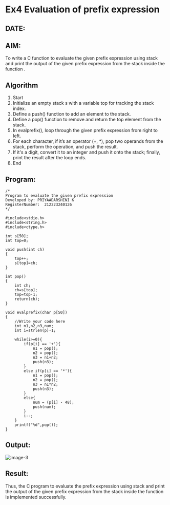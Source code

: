 # Ex4 Evaluation of prefix expression
## DATE:
## AIM:
To write a C function to evaluate the given prefix expression using stack and print the output of the given prefix expression from the stack inside the function . 

## Algorithm
1. Start
2. Initialize an empty stack s with a variable top for tracking the stack index.
3. Define a push() function to add an element to the stack.
4. Define a pop() function to remove and return the top element from the stack.
5. In evalprefix(), loop through the given prefix expression from right to left.
6. For each character, if it’s an operator (+, *), pop two operands from the stack, perform the operation, and push the result.
7. If it's a digit, convert it to an integer and push it onto the stack; finally, print the result after the loop ends.
8. End  

## Program:
```
/*
Program to evaluate the given prefix expression
Developed by: PRIYAADARSHINI K
RegisterNumber:  212223240126
*/

#include<stdio.h>
#include<string.h>
#include<ctype.h>

int s[50];
int top=0;

void push(int ch)
{
	top++;
	s[top]=ch;
}

int pop()
{
	int ch;
	ch=s[top];
	top=top-1;
	return(ch);
}

void evalprefix(char p[50])
{
    //Write your code here 
    int n1,n2,n3,num;
    int i=strlen(p)-1;
    
    while(i>=0){
        if(p[i] == '+'){
            n1 = pop();
            n2 = pop();
            n3 = n1+n2;
            push(n3);
        }
        else if(p[i] == '*'){
            n1 = pop();
            n2 = pop();
            n3 = n1*n2;
            push(n3);
        }
        else{
            num = (p[i] - 48);
            push(num);
        }
        i--;
    }
    printf("%d",pop());
}
```

## Output:
![image-3](https://github.com/user-attachments/assets/67a879cf-2630-4515-afd4-0ccde21f57a7)


## Result:
Thus, the C program to evaluate the prefix expression using stack and print the output of the given prefix expression from the stack inside the function is implemented successfully.
